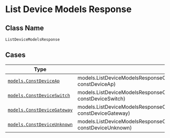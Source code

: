 
# List Device Models Response

## Class Name

`ListDeviceModelsResponse`

## Cases

| Type | Factory Method |
|  --- | --- |
| [`models.ConstDeviceAp`](../../../doc/models/const-device-ap.md) | models.ListDeviceModelsResponseContainer.FromConstDeviceAp(models.ConstDeviceAp constDeviceAp) |
| [`models.ConstDeviceSwitch`](../../../doc/models/const-device-switch.md) | models.ListDeviceModelsResponseContainer.FromConstDeviceSwitch(models.ConstDeviceSwitch constDeviceSwitch) |
| [`models.ConstDeviceGateway`](../../../doc/models/const-device-gateway.md) | models.ListDeviceModelsResponseContainer.FromConstDeviceGateway(models.ConstDeviceGateway constDeviceGateway) |
| [`models.ConstDeviceUnknown`](../../../doc/models/const-device-unknown.md) | models.ListDeviceModelsResponseContainer.FromConstDeviceUnknown(models.ConstDeviceUnknown constDeviceUnknown) |

